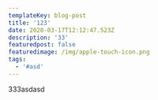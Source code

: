 ```yaml
---
templateKey: blog-post
title: '123'
date: 2020-03-17T12:12:47.523Z
description: '33'
featuredpost: false
featuredimage: /img/apple-touch-icon.png
tags:
  - '#asd'
---
```

333asdasd